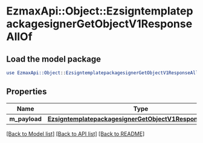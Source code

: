 # EzmaxApi::Object::EzsigntemplatepackagesignerGetObjectV1ResponseAllOf

## Load the model package
```perl
use EzmaxApi::Object::EzsigntemplatepackagesignerGetObjectV1ResponseAllOf;
```

## Properties
Name | Type | Description | Notes
------------ | ------------- | ------------- | -------------
**m_payload** | [**EzsigntemplatepackagesignerGetObjectV1ResponseMPayload**](EzsigntemplatepackagesignerGetObjectV1ResponseMPayload.md) |  | 

[[Back to Model list]](../README.md#documentation-for-models) [[Back to API list]](../README.md#documentation-for-api-endpoints) [[Back to README]](../README.md)


